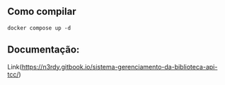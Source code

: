 ## Como compilar

```
docker compose up -d
```


## Documentação:

Link(https://n3rdy.gitbook.io/sistema-gerenciamento-da-biblioteca-api-tcc/)
